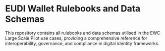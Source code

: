 # EUDI Wallet Rulebooks and Data Schemas

This repository contains all rulebooks and data schemas utilised in the EWC Large Scale Pilot use cases, providing a comprehensive reference for interoperability, governance, and compliance in digital identity frameworks.
